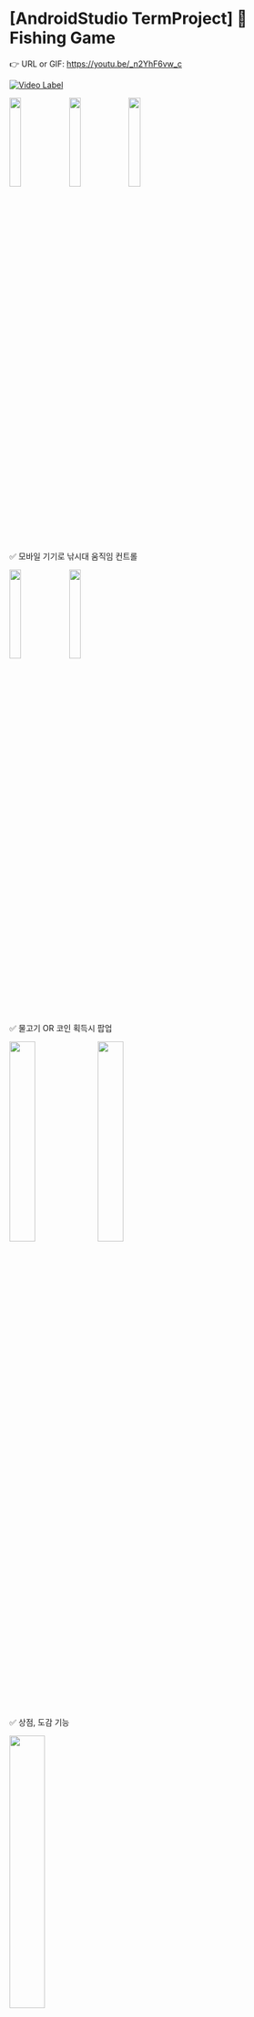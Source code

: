 # [AndroidStudio TermProject] :tropical_fish: Fishing Game

:point_right: URL or GIF: https://youtu.be/_n2YhF6vw_c 

[![Video Label](https://user-images.githubusercontent.com/54823396/79413505-0ec02a80-7fe3-11ea-8c21-80373f75a597.gif)](https://youtu.be/_n2YhF6vw_c?t=0s)

<img src="https://user-images.githubusercontent.com/54823396/83887135-fa96df00-a782-11ea-9645-eb902336dbe6.png" width="20%"> <img src="https://user-images.githubusercontent.com/54823396/83887140-fbc80c00-a782-11ea-9c2b-3b084557a420.png" width="20%"> <img src="https://user-images.githubusercontent.com/54823396/83887145-fd91cf80-a782-11ea-8273-302ecca282df.jpg" width="20%">
 
:white_check_mark: 모바일 기기로 낚시대 움직임 컨트롤

<img src="https://user-images.githubusercontent.com/54823396/83887705-c7a11b00-a783-11ea-89ef-885b77ee0681.png" width="20%"> <img src="https://user-images.githubusercontent.com/54823396/83887458-69743800-a783-11ea-862e-08c0af3f8352.png" width="20%">

:white_check_mark: 물고기 OR 코인 획득시 팝업 

<img src="https://user-images.githubusercontent.com/54823396/83887603-a4766b80-a783-11ea-949a-bb0c02a9b90f.jpg" width="30%"> <img src="https://user-images.githubusercontent.com/54823396/83887598-a2aca800-a783-11ea-9e77-853bc2bcad13.jpg" width="30%"> 

:white_check_mark: 상점, 도감 기능

<img src="https://user-images.githubusercontent.com/54823396/84000218-3c9c6c80-a99f-11ea-8bf0-ae57c46eb118.PNG" width="35%">

:white_check_mark: 파이어베이스 FCM을 이용한 푸쉬 알림 기능(매일 12시)
